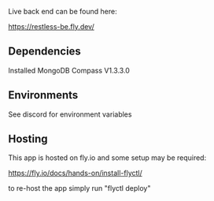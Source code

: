 Live back end can be found here:

https://restless-be.fly.dev/

## Dependencies

Installed MongoDB Compass V1.3.3.0

## Environments

See discord for environment variables

## Hosting

This app is hosted on fly.io and some setup may be required:

https://fly.io/docs/hands-on/install-flyctl/

to re-host the app simply run "flyctl deploy"
